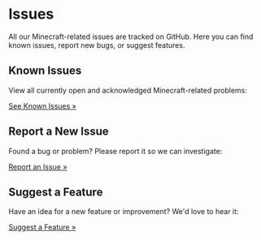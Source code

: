 # Issues

All our Minecraft-related issues are tracked on GitHub. Here you can find known issues, report new bugs, or suggest features.

## Known Issues
View all currently open and acknowledged Minecraft-related problems:

[See Known Issues »](https://github.com/Sweden-Mayhem/community/issues?q=is%3Aissue%20state%3Aopen%20label%3Aminecraft%20label%3Aknown)

## Report a New Issue
Found a bug or problem? Please report it so we can investigate:

[Report an Issue »](https://github.com/Sweden-Mayhem/community/issues?q=is%3Aissue%20state%3Aopen%20label%3Aminecraft)

## Suggest a Feature
Have an idea for a new feature or improvement? We'd love to hear it:

[Suggest a Feature »](https://github.com/Sweden-Mayhem/community/issues?q=is%3Aissue%20label%3Aminecraft%20label%3Aenhancement)
